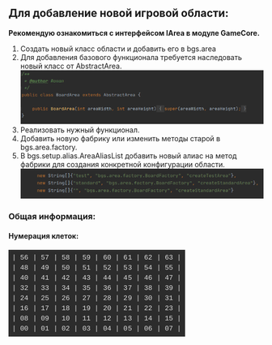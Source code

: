  ## Для добавление новой игровой области:
  **Рекомендую ознакомиться с интерфейсом IArea в модуле GameCore.**
 
 1. Создать новый класс области и добавить его в bgs.area
 2. Для добавления базового функционала требуется наследовать новый класс от AbstractArea.
 ![chess](images/area_parent.png)  
 3. Реализовать нужный функционал.
 4. Добавить новую фабрику или изменить методы старой в bgs.area.factory. 
 5. В bgs.setup.alias.AreaAliasList добавить новый алиас на метод фабрики для создания конкретной конфигурации области.  
  ![chess](images/area_alias.png)
 
 ### Общая информация:
 
 #### Нумерация клеток:
 
 ![chess](images/area_squares.png)

  